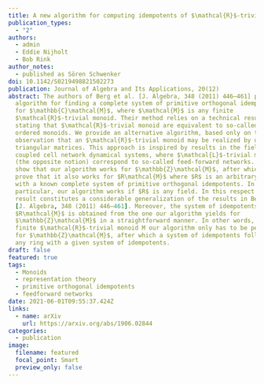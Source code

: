 ```yaml
---
title: A new algorithm for computing idempotents of $\mathcal{R}$-trivial monoids
publication_types:
  - "2"
authors:
  - admin
  - Eddie Nijholt
  - Bob Rink
author_notes:
  - published as Sören Schwenker
doi: 10.1142/S0219498821502273
publication: Journal of Algebra and Its Applications, 20(12)
abstract: The authors of Berg et al. [J. Algebra, 348 (2011) 446–461] provide an
  algorithm for finding a complete system of primitive orthogonal idempotents
  for $\mathbb{C}\mathcal{M}$, where $\mathcal{M}$ is any finite
  $\mathcal{R}$-trivial monoid. Their method relies on a technical result
  stating that $\mathcal{R}$-trivial monoid are equivalent to so-called weakly
  ordered monoids. We provide an alternative algorithm, based only on the simple
  observation that an $\mathcal{R}$-trivial monoid may be realized by upper
  triangular matrices. This approach is inspired by results in the field of
  coupled cell network dynamical systems, where $\mathcal{L}$-trivial monoids
  (the opposite notion) correspond to so-called feed-forward networks. We first
  show that our algorithm works for $\mathbb{Z}\mathcal{M}$, after which we
  prove that it also works for $R\mathcal{M}$ where $R$ is an arbitrary ring
  with a known complete system of primitive orthogonal idempotents. In
  particular, our algorithm works if $R$ is any field. In this respect our
  result constitutes a considerable generalization of the results in Berg et al.
  [J. Algebra, 348 (2011) 446–461]. Moreover, the system of idempotents for
  $R\mathcal{M}$ is obtained from the one our algorithm yields for
  $\mathbb{Z}\mathcal{M}$ in a straightforward manner. In other words, for any
  finite $\mathcal{R}$-trivial monoid M our algorithm only has to be performed
  for $\mathbb{Z}\mathcal{M}$, after which a system of idempotents follows for
  any ring with a given system of idempotents.
draft: false
featured: true
tags:
  - Monoids
  - representation theory
  - primitive orthogonal idempotents
  - feedforward networks
date: 2021-06-01T09:55:37.424Z
links:
  - name: arXiv
    url: https://arxiv.org/abs/1906.02844
categories:
  - publication
image:
  filename: featured
  focal_point: Smart
  preview_only: false
---
```

